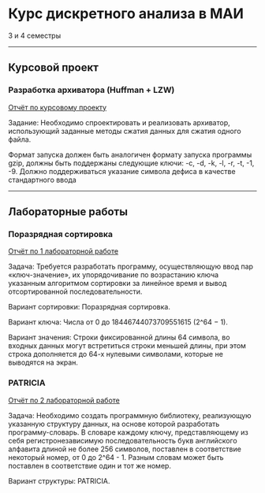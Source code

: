 # Курс дискретного анализа в МАИ
3 и 4 семестры
***
## Курсовой проект
### Разработка архиватора (Huffman + LZW)

[Отчёт по курсовому проекту](https://www.overleaf.com/read/vxphtbmmxjvk)

Задание:
Необходимо спроектировать и реализовать архиватор, использующий заданные методы сжатия данных для сжатия одного файла.

Формат запуска должен быть аналогичен формату запуска программы gzip, должны
быть поддержаны следующие ключи: -c, -d, -k, -l, -r, -t, -1, -9. Должно поддерживаться указание символа дефиса в качестве стандартного ввода
***
## Лабораторные работы
### Поразрядная сортировка

[Отчёт по 1 лабораторной работе](https://www.overleaf.com/read/fhxjtjdjmbcg)

Задача: Требуется разработать программу, осуществляющую ввод пар «ключ-значение»,
их упорядочивание по возрастанию ключа указанным алгоритмом сортировки за линейное время и вывод отсортированной последовательности.

Вариант сортировки: Поразрядная сортировка.

Вариант ключа: Числа от 0 до 18446744073709551615 (2^64 − 1).

Вариант значения: Строки фиксированной длины 64 символа, во входных данных
могут встретиться строки меньшей длины, при этом строка дополняется до 64-х
нулевыми символами, которые не выводятся на экран.


### PATRICIA
[Отчёт по 2 лабораторной работе](https://www.overleaf.com/read/rbjqngznsscc)

Задача: Необходимо создать программную библиотеку, реализующую указанную
структуру данных, на основе которой разработать программу-словарь. В словаре
каждому ключу, представляющему из себя регистронезависимую последовательность
букв английского алфавита длиной не более 256 символов, поставлен в соответствие
некоторый номер, от 0 до 2^64 - 1. Разным словам может быть поставлен в соответствие один и тот же номер.

Вариант структуры: PATRICIA.

